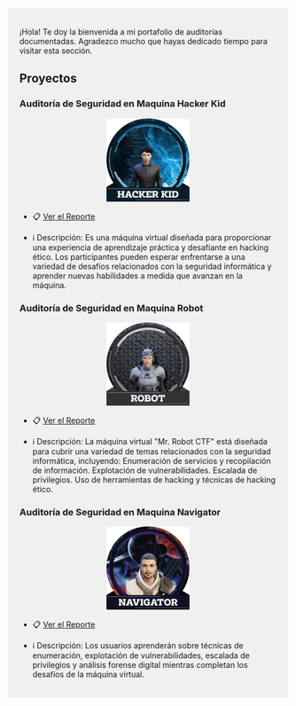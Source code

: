<!-- Establecer el color de fondo para toda la página -->
<div style="background-color: #f0f0f0; padding: 20px;">

¡Hola! Te doy la bienvenida a mi portafolio de auditorías documentadas. Agradezco mucho que hayas dedicado tiempo para visitar esta sección.

## Proyectos

<!-- Auditoría de Seguridad en Maquina Hacker Kid -->
### Auditoría de Seguridad en Maquina Hacker Kid
<div align="center">
  <img src="https://raw.githubusercontent.com/alexislcovarrubias/img/master/Avatar_010_Hacker_Kid.webp" alt="Avatar" width="150" height="150">
</div>

- 📋 [Ver el Reporte](https://drive.google.com/file/d/15ya5ItdmXlaE_dEjWypsBCTn3XxxYQsS/view?usp=sharing)
 <!-- Este enlace abre el PDF en otra ventana -->
 - ℹ️ Descripción: Es una máquina virtual diseñada para proporcionar una experiencia de aprendizaje práctica y desafiante en hacking ético. Los participantes pueden esperar enfrentarse a una variedad de desafíos relacionados con la seguridad informática y aprender nuevas habilidades a medida que avanzan en la máquina.

<!-- Auditoría de Seguridad en Maquina Robot -->
### Auditoría de Seguridad en Maquina Robot
<div align="center">
  <img src="https://raw.githubusercontent.com/alexislcovarrubias/img/master/Avatar_009_Robot.webp" alt="Avatar" width="150" height="150">
</div>

- 📋 [Ver el Reporte](https://drive.google.com/file/d/16gFnPJpw_MptGIcbjeXxcddERiC45SWk/view?usp=sharing)
 <!-- Este enlace abre el PDF en otra ventana -->
- ℹ️ Descripción: La máquina virtual "Mr. Robot CTF" está diseñada para cubrir una variedad de temas relacionados con la seguridad informática, incluyendo: Enumeración de servicios y recopilación de información. Explotación de vulnerabilidades. Escalada de privilegios. Uso de herramientas de hacking y técnicas de hacking ético.

<!-- Auditoría de Seguridad en Maquina Navigator -->
### Auditoría de Seguridad en Maquina Navigator
<div align="center">
  <img src="https://raw.githubusercontent.com/alexislcovarrubias/img/master/Avatar_011_Navigator.webp" alt="Avatar" width="150" height="150">
</div>

- 📋 [Ver el Reporte](https://drive.google.com/file/d/14lSp-K-PLBJHcfOUC_7RiLCDhD6dnyOQ/view?usp=sharing)
 <!-- Este enlace abre el PDF en otra ventana -->
- ℹ️ Descripción: Los usuarios aprenderán sobre técnicas de enumeración, explotación de vulnerabilidades, escalada de privilegios y análisis forense digital mientras completan los desafíos de la máquina virtual.

<!-- Otros proyectos -->
<!-- Añade aquí más proyectos si los tienes -->

</div>




